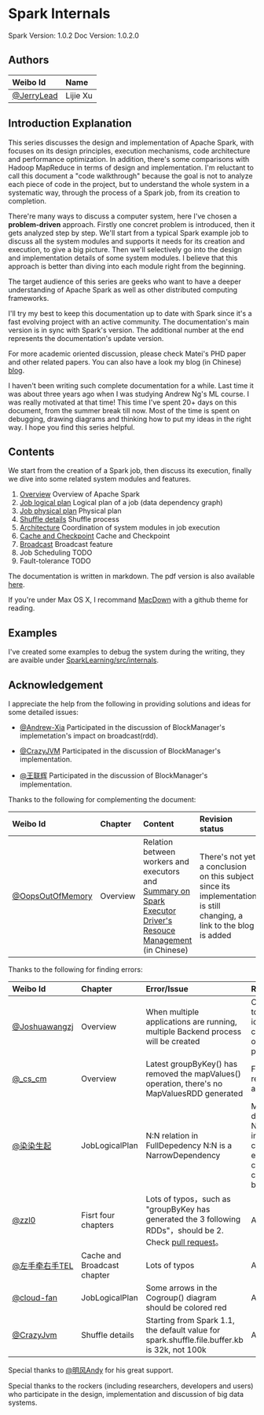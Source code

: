 # Spark Internals

Spark Version: 1.0.2
Doc Version: 1.0.2.0

## Authors
| Weibo Id | Name |
|:-----------|:-------------|
|[@JerryLead](http://weibo.com/jerrylead) | Lijie Xu |

## Introduction Explanation

This series discusses the design and implementation of Apache Spark, with focuses on its design principles, execution mechanisms, code architecture and performance optimization. In addition, there's some comparisons with Hadoop MapReduce in terms of design and implementation. I'm reluctant to call this document a "code walkthrough" because the goal is not to analyze each piece of code in the project, but to understand the whole system in a systematic way, through the process of a Spark job, from its creation to completion.

There're many ways to discuss a computer system, here I've chosen a **problem-driven** approach. Firstly one concret problem is introduced, then it gets analyzed step by step. We'll start from a typical Spark example job to discuss all the system modules and supports it needs for its creation and execution, to give a big picture. Then we'll selectively go into the design and implementation details of some system modules. I believe that this approach is better than diving into each module right from the beginning.

The target audience of this series are geeks who want to have a deeper understanding of Apache Spark as well as other distributed computing frameworks.

I'll try my best to keep this documentation up to date with Spark since it's a fast evolving project with an active community. The documentation's main version is in sync with Spark's version. The additional number at the end represents the documentation's update version.

For more academic oriented discussion, please check Matei's PHD paper and other related papers. You can also have a look my blog (in Chinese) [blog](http://www.cnblogs.com/jerrylead/archive/2013/04/27/Spark.html).

I haven't been writing such complete documentation for a while. Last time it was about three years ago when I was studying Andrew Ng's ML course. I was really motivated at that time! This time I've spent 20+ days on this document, from the summer break till now. Most of the time is spent on debugging, drawing diagrams and thinking how to put my ideas in the right way. I hope you find this series helpful.

## Contents
We start from the creation of a Spark job, then discuss its execution, finally we dive into some related system modules and features.

1. [Overview](https://github.com/JerryLead/SparkInternals/blob/master/markdown/1-Overview.md) Overview of Apache Spark
2. [Job logical plan](https://github.com/JerryLead/SparkInternals/blob/master/markdown/2-JobLogicalPlan.md) Logical plan of a job (data dependency graph)
3. [Job physical plan](https://github.com/JerryLead/SparkInternals/blob/master/markdown/3-JobPhysicalPlan.md) Physical plan
4. [Shuffle details](https://github.com/JerryLead/SparkInternals/blob/master/markdown/4-shuffleDetails.md) Shuffle process
5. [Architecture](https://github.com/JerryLead/SparkInternals/blob/master/markdown/5-Architecture.md) Coordination of system modules in job execution
6. [Cache and Checkpoint](https://github.com/JerryLead/SparkInternals/blob/master/markdown/6-CacheAndCheckpoint.md)  Cache and Checkpoint
7. [Broadcast](https://github.com/JerryLead/SparkInternals/blob/master/markdown/7-Broadcast.md) Broadcast feature
8. Job Scheduling TODO
9. Fault-tolerance TODO


The documentation is written in markdown. The pdf version is also available [here](https://github.com/JerryLead/SparkInternals/tree/master/pdf).

If you're under Max OS X, I recommand [MacDown](http://macdown.uranusjr.com/) with a github theme for reading.

## Examples
I've created some examples to debug the system during the writing, they are avaible under [SparkLearning/src/internals](https://github.com/JerryLead/SparkLearning/tree/master/src/internals).

## Acknowledgement

I appreciate the help from the following in providing solutions and ideas for some detailed issues:

- [@Andrew-Xia](http://weibo.com/u/1410938285) Participated in the discussion of BlockManager's implemetation's impact on broadcast(rdd).

- [@CrazyJVM](http://weibo.com/476691290) Participated in the discussion of BlockManager's implementation.

- [@王联辉](http://weibo.com/u/1685831233) Participated in the discussion of BlockManager's implementation.

Thanks to the following for complementing the document:

| Weibo Id | Chapter | Content | Revision status |
|:-----------|:-------------|:-------------|:-------------|
| [@OopsOutOfMemory](http://weibo.com/oopsoom) | Overview | Relation between workers and executors and [Summary on Spark Executor Driver's Resouce Management](http://blog.csdn.net/oopsoom/article/details/38763985) (in Chinese) | There's not yet a conclusion on this subject since its implementation is still changing, a link to the blog is added |

Thanks to the following for finding errors:

| Weibo Id | Chapter | Error/Issue | Revision status |
|:-----------|:-------------|:-------------|:-------------|
| [@Joshuawangzj](http://weibo.com/u/1619689670) | Overview | When multiple applications are running, multiple Backend process will be created | Corrected, but need to be confirmed. No idea on how to control the number of Backend processes |
| [@\_cs\_cm](http://weibo.com/u/1551746393) | Overview | Latest groupByKey() has removed the mapValues() operation, there's no MapValuesRDD generated | Fixed groupByKey() related diagrams and text |
| [@染染生起](http://weibo.com/u/2859927402) | JobLogicalPlan | N:N relation in FullDepedency N:N is a NarrowDependency | Modified the description of NarrowDependency into 3 different cases with detaild explaination, clearer than the 2 cases explaination before |
| [@zzl0](https://github.com/zzl0) | Fisrt four chapters | Lots of typos，such as "groupByKey has generated the 3 following RDDs"，should be 2. Check [pull request](https://github.com/JerryLead/SparkInternals/pull/3/files)。 | All fixed |
| [@左手牵右手TEL](http://weibo.com/w397090770) | Cache and Broadcast chapter | Lots of typos | All fixed |
| [@cloud-fan](https://github.com/cloud-fan) | JobLogicalPlan | Some arrows in the Cogroup() diagram should be colored red | All fixed |
| [@CrazyJvm](http://weibo.com/476691290) | Shuffle details | Starting from Spark 1.1, the default value for spark.shuffle.file.buffer.kb is 32k, not 100k | All fixed |

Special thanks to [@明风Andy](http://weibo.com/mingfengandy) for his great support.

Special thanks to the rockers (including researchers, developers and users) who participate in the design, implementation and discussion of big data systems.
